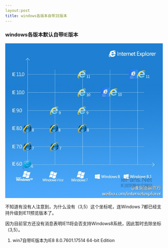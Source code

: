 ```yaml
---
layout:post
title: windows各版本自带IE版本
---
```


### windows各版本默认自带IE版本

![一张图看明白所有](/attachments/2014-08-29-ie-win.jpg)

不知道有没有人注意到，为什么没有（3,5）这个坐标呢，连Windows 7都已经支持升级到IE11预览版本了。

因为目前官方还没有消息表明IE11将会否支持Windows8系统，因此暂时去除坐标（3,5）。

1. win7自带IE版本为IE8 8.0.7601.17514 64-bit Edition